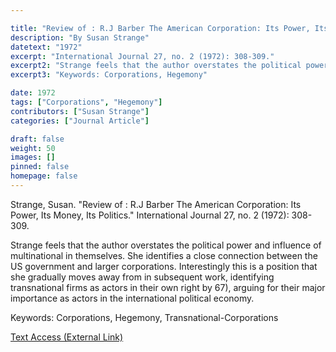 ```yaml
---

title: "Review of : R.J Barber The American Corporation: Its Power, Its Money, Its Politics"
description: "By Susan Strange"
datetext: "1972"
excerpt: "International Journal 27, no. 2 (1972): 308-309."
excerpt2: "Strange feels that the author overstates the political power and influence of multinational in themselves. She identifies a close connection between the US government and larger corporations. Interestingly this is a position that she gradually moves away from in subsequent work, identifying transnational firms as actors in their own right by 67), arguing for their major importance as actors in the international political economy."
excerpt3: "Keywords: Corporations, Hegemony"

date: 1972
tags: ["Corporations", "Hegemony"]
contributors: ["Susan Strange"]
categories: ["Journal Article"]

draft: false
weight: 50
images: []
pinned: false
homepage: false
---
```


Strange, Susan. "Review of : R.J Barber The American Corporation: Its Power, Its Money, Its Politics." International Journal 27, no. 2 (1972): 308-309.

Strange feels that the author overstates the political power and influence of multinational in themselves. She identifies a close connection between the US government and larger corporations. Interestingly this is a position that she gradually moves away from in subsequent work, identifying transnational firms as actors in their own right by 67), arguing for their major importance as actors in the international political economy.

Keywords: Corporations, Hegemony, Transnational-Corporations

[Text Access (External Link)](Link)
